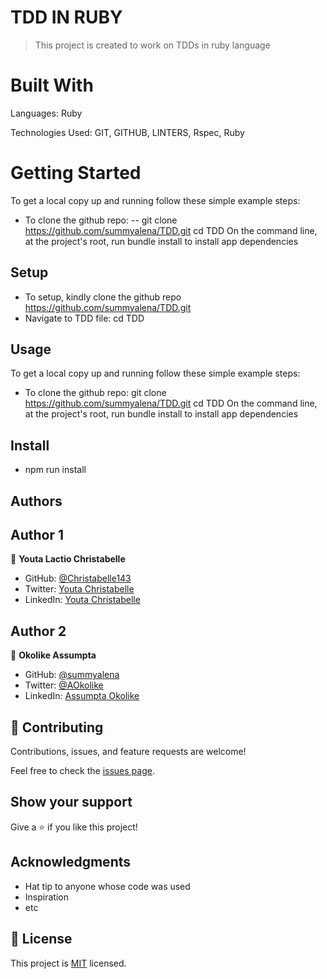 
# TDD IN RUBY

> This project is created to work on TDDs in ruby language

# Built With
Languages: Ruby

Technologies Used: GIT, GITHUB, LINTERS, Rspec, Ruby

# Getting Started
To get a local copy up and running follow these simple example steps:
- To clone the github repo:
-- git clone https://github.com/summyalena/TDD.git
cd TDD
On the command line, at the project's root, run bundle install to install app dependencies

## Setup
- To setup, kindly clone the github repo https://github.com/summyalena/TDD.git
- Navigate to TDD file: cd TDD

## Usage 
To get a local copy up and running follow these simple example steps:
- To clone the github repo: git clone https://github.com/summyalena/TDD.git
cd TDD
On the command line, at the project's root, run bundle install to install app dependencies

## Install
- npm run install

## Authors

## Author 1

👤 **Youta Lactio Christabelle**

- GitHub: [@Christabelle143](https://github.com/Christabelle143)
- Twitter: [Youta Christabelle](https://twitter.com/christabelleyo)
- LinkedIn: [Youta Christabelle](https://www.linkedin.com/in/youta-christabelle-124b45232/)

## Author 2

👤 **Okolike Assumpta**

- GitHub: [@summyalena](https://github.com/summyalena)
- Twitter: [@AOkolike](https://twitter.com/alena_okolike)
- LinkedIn: [Assumpta Okolike](https://www.linkedin.com/in/assumpta-okolike/)

## 🤝 Contributing

Contributions, issues, and feature requests are welcome!

Feel free to check the [issues page](../../issues/).

## Show your support

Give a ⭐️ if you like this project!

## Acknowledgments

- Hat tip to anyone whose code was used
- Inspiration
- etc

## 📝 License

This project is [MIT](./LICENSE) licensed.

